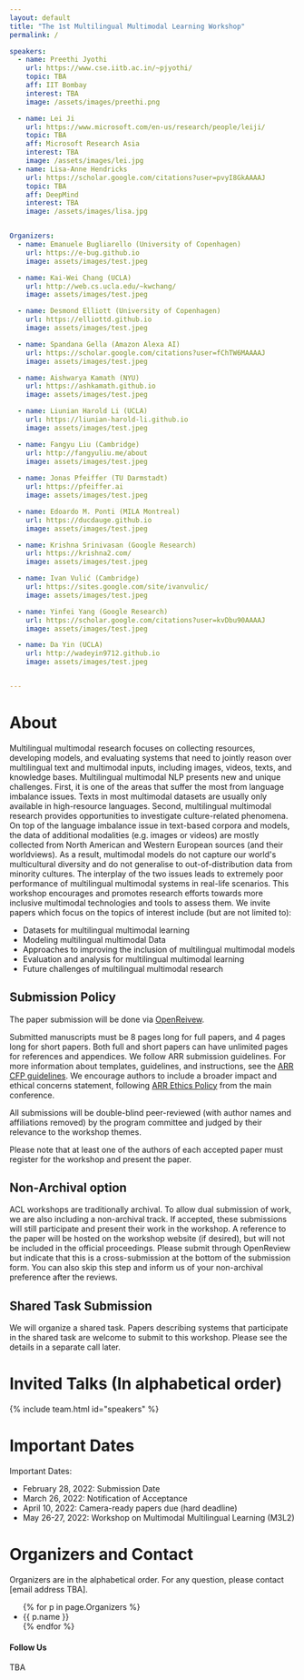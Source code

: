 ```yaml
---
layout: default
title: "The 1st Multilingual Multimodal Learning Workshop"
permalink: /

speakers:
  - name: Preethi Jyothi
    url: https://www.cse.iitb.ac.in/~pjyothi/
    topic: TBA
    aff: IIT Bombay
    interest: TBA
    image: /assets/images/preethi.png

  - name: Lei Ji
    url: https://www.microsoft.com/en-us/research/people/leiji/
    topic: TBA
    aff: Microsoft Research Asia
    interest: TBA
    image: /assets/images/lei.jpg
  - name: Lisa-Anne Hendricks
    url: https://scholar.google.com/citations?user=pvyI8GkAAAAJ
    topic: TBA
    aff: DeepMind
    interest: TBA
    image: /assets/images/lisa.jpg


Organizers:
  - name: Emanuele Bugliarello (University of Copenhagen)
    url: https://e-bug.github.io
    image: assets/images/test.jpeg

  - name: Kai-Wei Chang (UCLA)
    url: http://web.cs.ucla.edu/~kwchang/
    image: assets/images/test.jpeg

  - name: Desmond Elliott (University of Copenhagen)
    url: https://elliottd.github.io
    image: assets/images/test.jpeg

  - name: Spandana Gella (Amazon Alexa AI)
    url: https://scholar.google.com/citations?user=fChTW6MAAAAJ
    image: assets/images/test.jpeg

  - name: Aishwarya Kamath (NYU)
    url: https://ashkamath.github.io
    image: assets/images/test.jpeg

  - name: Liunian Harold Li (UCLA)
    url: https://liunian-harold-li.github.io
    image: assets/images/test.jpeg

  - name: Fangyu Liu (Cambridge)
    url: http://fangyuliu.me/about
    image: assets/images/test.jpeg
  
  - name: Jonas Pfeiffer (TU Darmstadt)
    url: https://pfeiffer.ai
    image: assets/images/test.jpeg

  - name: Edoardo M. Ponti (MILA Montreal)
    url: https://ducdauge.github.io
    image: assets/images/test.jpeg

  - name: Krishna Srinivasan (Google Research)
    url: https://krishna2.com/
    image: assets/images/test.jpeg

  - name: Ivan Vulić (Cambridge)
    url: https://sites.google.com/site/ivanvulic/
    image: assets/images/test.jpeg

  - name: Yinfei Yang (Google Research)
    url: https://scholar.google.com/citations?user=kvDbu90AAAAJ
    image: assets/images/test.jpeg

  - name: Da Yin (UCLA)
    url: http://wadeyin9712.github.io
    image: assets/images/test.jpeg


---
```


# About

Multilingual multimodal research focuses on collecting resources, developing models, and evaluating systems that need to jointly reason over multilingual text and multimodal inputs, including images, videos, texts, and knowledge bases. Multilingual multimodal NLP presents new and unique challenges. First, it is one of the areas that suffer the most from language imbalance issues. Texts in most multimodal datasets are usually only available in high-resource languages. Second, multilingual multimodal research provides opportunities to investigate culture-related phenomena. On top of the language imbalance issue in text-based corpora and models, the data of additional modalities (e.g. images or videos) are mostly collected from North American and Western European sources (and their worldviews). As a result, multimodal models do not capture our world's multicultural diversity and do not generalise to out-of-distribution data from minority cultures. The interplay of the two issues leads to extremely poor performance of multilingual multimodal systems in real-life scenarios. This workshop encourages and promotes research efforts towards more inclusive multimodal technologies and tools to assess them. We invite papers which focus on the topics of interest include (but are not limited to):

- Datasets for multilingual multimodal learning
- Modeling multilingual multimodal Data
- Approaches to improving the inclusion of multilingual multimodal models
- Evaluation and analysis for multilingual multimodal learning
- Future challenges of multilingual multimodal research

## Submission Policy 

The paper submission will be done via [OpenReivew](https://openreview.net/group?id=aclweb.org/ACL/2022/Workshop/MML).

Submitted manuscripts must be 8 pages long for full papers, and 4 pages long for short papers. Both full and short papers can have unlimited pages for references and appendices.  We follow ARR submission guidelines. For more information about templates, guidelines, and instructions, see the [ARR CFP guidelines](https://aclrollingreview.org/cfp). We encourage authors to include a broader impact and ethical concerns statement, following [ARR Ethics Policy](https://aclrollingreview.org/cfp) from the main conference.

All submissions will be double-blind peer-reviewed (with author names and affiliations removed) by the program committee and judged by their relevance to the workshop themes.  

Please note that at least one of the authors of each accepted paper must register for the workshop and present the paper.


## Non-Archival option
ACL workshops are traditionally archival. To allow dual submission of work, we are also including a non-archival track. If accepted, these submissions will still participate and present their work in the workshop. A reference to the paper will be hosted on the workshop website (if desired), but will not be included in the official proceedings. Please submit through OpenReview but indicate that this is a cross-submission at the bottom of the submission form. You can also skip this step and inform us of your non-archival preference after the reviews.

## Shared Task Submission

We will organize a shared task. Papers describing systems that participate in the shared task are welcome to submit to this workshop. Please see the details in a separate call later. 



# Invited Talks (In alphabetical order)

{% include team.html id="speakers" %}


# Important Dates 

Important Dates:
- February 28, 2022: Submission Date
- March 26, 2022: Notification of Acceptance
- April 10, 2022: Camera-ready papers due (hard deadline)
- May 26-27, 2022: Workshop on Multimodal Multilingual Learning (M3L2)


# Organizers and Contact

Organizers are in the alphabetical order. For any question, please contact [email address TBA].

<ul>
{% for p in page.Organizers %}
<li>
<a{% if p.url %} href="{{ p.url }}"{% endif %}>{{ p.name }}</a>
</li>
{% endfor %}
</ul>

#### Follow Us

TBA


